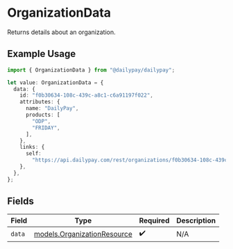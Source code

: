 # OrganizationData

Returns details about an organization.

## Example Usage

```typescript
import { OrganizationData } from "@dailypay/dailypay";

let value: OrganizationData = {
  data: {
    id: "f0b30634-108c-439c-a8c1-c6a91197f022",
    attributes: {
      name: "DailyPay",
      products: [
        "ODP",
        "FRIDAY",
      ],
    },
    links: {
      self:
        "https://api.dailypay.com/rest/organizations/f0b30634-108c-439c-a8c1-c6a91197f022",
    },
  },
};
```

## Fields

| Field                                                            | Type                                                             | Required                                                         | Description                                                      |
| ---------------------------------------------------------------- | ---------------------------------------------------------------- | ---------------------------------------------------------------- | ---------------------------------------------------------------- |
| `data`                                                           | [models.OrganizationResource](../models/organizationresource.md) | :heavy_check_mark:                                               | N/A                                                              |